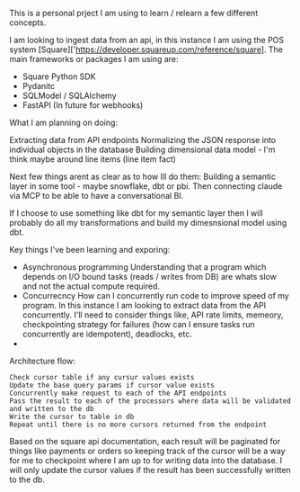 This is a personal prject I am using to learn / relearn a few different concepts.

I am looking to ingest data from an api, in this instance I am using the POS system [Square]['https://developer.squareup.com/reference/square]. 
The main frameworks or packages I am using are:
- Square Python SDK
- Pydanitc
- SQLModel / SQLAlchemy
- FastAPI (In future for webhooks)


What I am planning on doing: 

Extracting data from API endpoints
Normalizing the JSON response into individual objects in the database
Building dimensional data model - I'm think maybe around line items (line item fact)

Next few things arent as clear as to how Ill do them: 
Building a semantic layer in some tool - maybe snowflake, dbt or pbi. 
Then connecting claude via MCP to be able to have a conversational BI.

If I choose to use something like dbt for my semantic layer then I will probably do all my transformations and build my dimesnsional model using dbt.


Key things I've been learning and exporing:

- Asynchronous programming
    Understanding that a program which depends on I/O bound tasks (reads / writes from DB) are whats slow and not the actual compute required.
- Concurrecncy 
    How can I concurrently run code to improve speed of my program. In this instance I am looking to extract data from the API concurrently.
    I'll need to consider things like, API rate limits, memeory, checkpointing strategy for failures (how can I ensure tasks run concurrently are idempotent), deadlocks, etc.
- 


Architecture flow:

    Check cursor table if any cursur values exists
    Update the base query params if cursor value exists
    Concurrently make request to each of the API endpoints
    Pass the result to each of the processors where data will be validated and written to the db
    Write the cursor to table in db
    Repeat until there is no more cursors returned from the endpoint

Based on the square api documentation, each result will be paginated for things like payments or orders so keeping track of the cursor will be a way for me to checkpoint where I am up to for writing data into the database. I will only update the cursor values if the result has been successfully written to the db.

